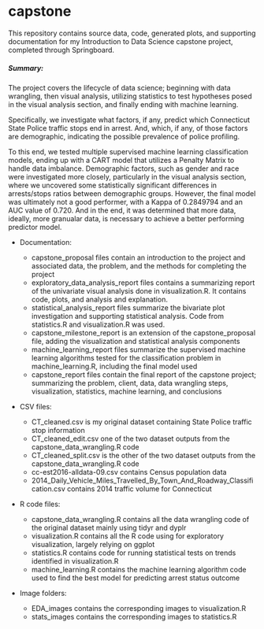 # capstone
This repository contains source data, code, generated plots, and supporting documentation for my Introduction to Data Science capstone project, completed through Springboard. 

##### Summary:

The project covers the lifecycle of data science; beginning with data wrangling, then visual analysis, utilizing statistics to test hypotheses posed in the visual analysis section, and finally ending with machine learning. 

Specifically, we investigate what factors, if any, predict which Connecticut State Police traffic stops end in arrest. And, which, if any, of those factors are demographic, indicating the possible prevalence of police profiling. 

To this end, we tested multiple supervised machine learning classification models, ending up with a CART model that utilizes a Penalty Matrix to handle data imbalance. Demographic factors, such as gender and race were investigated more closely, particularly in the visual analysis section, where we uncovered some statistically significant differences in arrests/stops ratios between demographic groups. However, the final model was ultimately not a good performer, with a Kappa of 0.2849794 and an AUC value of 0.720. And in the end, it was determined that more data, ideally, more granualar data, is necessary to achieve a better performing predictor model. 

* Documentation:
  * capstone_proposal files contain an introduction to the project and associated data, the problem, and the methods for completing the project
  * exploratory_data_analysis_report files contains a summarizing report of the univariate visual analysis done in visualization.R. It contains code, plots, and analysis and explanation.
  * statistical_analysis_report files summarize the bivariate plot investigation and supporting statistical analysis. Code from statistics.R and visualization.R was used.
  * capstone_milestone_report is an extension of the capstone_proposal file, adding the visualization and statistical analysis components
  * machine_learning_report files summarize the supervised machine learning algorithms tested for the classification problem in machine_learning.R, including the final model used
  * capstone_report files contain the final report of the capstone project; summarizing the problem, client, data, data wrangling steps, visualization, statistics, machine learning, and conclusions

*	CSV files: 
    * CT_cleaned.csv is my original dataset containing State Police traffic stop information
    * CT_cleaned_edit.csv one of the two dataset outputs from the capstone_data_wrangling.R code
    * CT_cleaned_split.csv is the other of the two dataset outputs from the capstone_data_wrangling.R code
    * cc-est2016-alldata-09.csv contains Census population data
    * 2014_Daily_Vehicle_Miles_Travelled_By_Town_And_Roadway_Classification.csv contains 2014 traffic volume for Connecticut
  
*	R code files:
    * capstone_data_wrangling.R contains all the data wrangling code of the original dataset mainly using tidyr and dyplr
    *	visualization.R contains all the R code using for exploratory visualization, largely relying on ggplot
    *	statistics.R contains code for running statistical tests on trends identified in visualization.R
    * machine_learning.R contains the machine learning algorithm code used to find the best model for predicting arrest status outcome
    
*	Image folders:
    *	EDA_images contains the corresponding images to visualization.R
    *	stats_images contains the corresponding images to statistics.R
    
